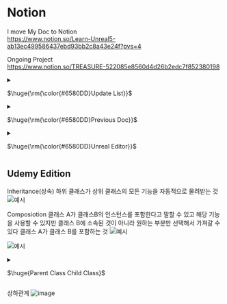 # Notion
I move My Doc to Notion   
https://www.notion.so/Learn-Unreal5-ab13ec499586437ebd93bb2c8a43e24f?pvs=4

Ongoing Project  
https://www.notion.so/TREASURE-522085e8560d4d26b2edc7f852380198  

<details>
<summary><p>$\huge{\rm{\color{#6580DD}Update List}}$</p> </summary>

How to Move Actor  
https://velog.io/@lsm1017/%EC%95%A1%ED%84%B0-%EC%99%95%EB%B3%B5%EC%9C%BC%EB%A1%9C-%EC%9B%80%EC%A7%81%EC%9D%B4%EA%B8%B0-%EA%B5%AC%ED%98%84-DistGetSafeNormal  

How to make swingwing object and curve
https://velog.io/@lsm1017/%ED%86%B5%EB%82%98%EB%AC%B4-%ED%95%A8%EC%A0%95-%EB%A7%8C%EB%93%A4%EA%B8%B0

How to import asset from store
https://velog.io/@lsm1017/%EC%97%90%EC%85%8B-%EA%B0%80%EC%A0%B8%EC%98%A4%EA%B8%B0-ga7d0icx

How to change file engine version
https://velog.io/@lsm1017/%ED%8C%8C%EC%9D%BC-%EB%B2%84%EC%A0%84%EB%B0%94%EA%BE%B8%EB%8A%94%EB%B2%95

EnhancedInput(BluePrint ver | Cpp ver)
https://velog.io/@lsm1017/%ED%96%A5%EC%83%81%EB%90%9C-%EC%9E%85%EB%A0%A5EnhancedInput

How to Set Pawn Camera and move
https://velog.io/@lsm1017/Pawn%EC%B9%B4%EB%A9%94%EB%9D%BC-%EC%A1%B0%EC%A0%95%ED%95%98%EA%B8%B0

How to make Character move
https://velog.io/@lsm1017/Character-%EC%A1%B0%EC%9E%91%EB%A7%8C%EB%93%A4%EA%B8%B0

About Character Rotate
https://velog.io/@lsm1017/%EC%BA%90%EB%A6%AD%ED%84%B0-%ED%9A%8C%EC%A0%84%EC%97%90-%EA%B4%80%ED%95%98%EC%97%AC

When Get Build Error
https://velog.io/@lsm1017/%EB%B9%8C%EB%93%9C-%EC%97%90%EB%9F%AC%EA%B0%80-%EB%82%AC%EC%9D%84%EB%95%8C

How to attach animation to asset
https://velog.io/@lsm1017/%EC%97%90%EB%8B%88%EB%A9%94%EC%9D%B4%EC%85%98-%EC%A0%81%EC%9A%A9%ED%95%98%EA%B8%B0

How to change animation(BluePrint version)
https://velog.io/@lsm1017/%EC%95%A0%EB%8B%88%EB%A9%94%EC%9D%B4%EC%85%98-%EC%A0%84%ED%99%98-%EB%A7%8C%EB%93%A4%EA%B8%B0

How to change animation(c++ version)
https://velog.io/@lsm1017/%EC%95%A0%EB%8B%88%EB%A9%94%EC%9D%B4%EC%85%98-%EC%A0%84%ED%99%98%ED%95%98%EA%B8%B0%EC%BD%94%EB%93%9C%EB%B2%84%EC%A0%84

How to make custom Animation
https://www.youtube.com/watch?v=tnZv7KQPai0&t=58s

Implementing Foot Height Adjustment on Stairs 
https://velog.io/@lsm1017/%EC%9E%90%EC%97%B0%EC%8A%A4%EB%9F%AC%EC%9A%B4-%EA%B2%BD%EC%82%AC%EC%98%A4%EB%A5%B4%EA%B8%B0feat.RIG

How to give collision to Skeleton Asset
https://velog.io/@lsm1017/%EC%8A%A4%EC%BC%88%EB%A0%88%ED%86%A4%EB%A9%94%EC%89%AC%EC%97%90-collision%EC%B6%94%EA%B0%80%ED%95%98%EA%B8%B0

Principle of Summoner
https://velog.io/@lsm1017/%EC%86%8C%ED%99%98%EC%82%AC-%EC%9B%90%EB%A6%ACDelegate

How to combine Animation
https://velog.io/@lsm1017/%EC%95%A0%EB%8B%88%EB%A9%94%EC%9D%B4%EC%85%98%EC%9D%84-%ED%95%A9%EC%B9%98%EB%8A%94-%EB%B2%95Blend-Space

</details>

<details>
<summary><p>$\huge{\rm{\color{#6580DD}Previous Doc}}$</p> </summary>


<details>
<summary><p>$\huge{\rm{\color{#6580DD}TIP}}$</p> </summary>
ctrl + alt + f11 라이브코드 컴파일 단축키  
F11(몰입모드) -> 삼선 -> 캡쳐
가끔은 껏다키면 해결 되는게 있다...  
Shift + 1~4 모드선택 단축키  
우클릭 + c 확대 +z 축소  
visualstudio에서 ctrl + shift + spacebar하면 해당 코드의 정보창을 띄울 수 있다.  
정보창에 = 값  라면 기본값이 내장되어 있다는 의미이다.  
</details>
  
## 만약 에디터가 이전 변경사항이 적용 안되어있다면 에디터를 닫고 vscode에서 shift+ctrl+b로 다시 돌리고 열면 됌  

![어떻게 돌아가는지](https://github.com/REWELLGOM/Learn-Unreal/assets/129605750/b9c39707-07d6-4cf7-81dd-da71b37da42b)  

라이브 코딩은 에디터를 껏다가 키면 초기화 되기때문에 에디터를 키기전에 vscode에서 crlt shift b 로 빌드작업 하고 에디터를 닫아놓은체로 전체를 컴파일해야함  

<details>
<summary><p>$\huge{\rm{\color{#6580DD}MATH}}$</p> </summary>

### A(1,3,5)  B(-1,5,-7)  

### If A watching B
(1+1,3-5,5+7)  
->(2,-2,12)  
### If B watching A
(-1-1,5-3,-7-5)  
->(-2,2,-12)  

### Multiplied
Ax2 = (1x2,3x2,5x2) -> (2,6,10)  

### Length
(A^2+B^2)^(1/2)  
{(1^2,3^2,5^2) + (-1^2,5^2,-7^2)}^(1/2)  

### Vector Normalized
크기가 1인 단위 벡터를 말함

## Rotation

### Roll
X축에 대한 회전  

### Pitch
Y축에 대한 회전  

### Yaw
Z축에 대한  회전  

### FMath::Sin()
sin함수로 사인파를 이용할때 이용  

</details>


<details>
<summary><p>$\huge{\rm{\color{#6580DD}ERROR LIST}}$</p> </summary>




### 1.캐릭터가 움직이지를 않음 
해결: 게임 모드 설정과 껏다 켰다를 하니 해결됨
### 2.게임 시작시 프리징  
이유: tick코드안에 바로 반복문써서 과부하걸린거임
### 3.github desktop "the remote disconnected. check your internet connection and try again." 
이유: 한번에 푸시하는 양이 많아서 그럼  
### 4.포인터에 null값이 들어갔다
![image](https://github.com/REWELLGOM/Learn-Unreal/assets/129605750/7689ee0d-be27-42f2-b502-ab894364a9c1)
### 5. PIE: Error: Blueprint Runtime Error: "Accessed None trying to read property Grabber". Node:  Release Graph:  EventGraph Function:  Execute Ubergraph BP First Person Character Blueprint:  BP_FirstPersonCharacter  
이유: Grabber'라는 속성에 접근하려 했으나 그 객체가 존재하지 않을 때 발생 
해결: 삭제하고다시 추가해주니 해결되었다. 

### 6.LandScpae가 안보여요  
이유: UE5부터 추가된 partition world에서 어떤 지역을 보여줄지 지정을 안해서 게임 실행모드때만 보이고 에디터에서 안보이는 거다  
해결: World Partition에서 보여줄만큼 드래그 -> 우클릭 Load region From Selection을 하면 보인다  

### 7. 코드에서 작성한 함수가 BluePrint에서 못찾겠어요  
```cpp
UFUNCTION(BlueprintCallable, Category="Color")
    void ChangeColor(FLinearColor NewColor);
```
클래스의 명으로 먼저찾고 그뒤에 실행 핀으로 함수를 불러올 수 있다.  

### 8. 헤더파일 서순 틀렸어요
Error: #include found after .generated.h file - the .generated.h file should always be the last #include in a header  
```cpp
#include "TriggerComponent.generated.h"
```
이게 가장 마지막이어야함
</details>


<details>
<summary><p>$\huge{\rm{\color{#6580DD}Header File}}$</p> </summary>

<details>
<summary><p>$\huge{\rm{\color{#5ad7b7}Collision}}$</p></p> </summary>

### include "Components/CapsuleComponent.h"
```cpp
class UCapsuleComponent; //전역 변수처럼 선언하면 다음 선언할때 class 안써도됌  

UPROPERTY(VisibleAnywhere)
class UCapsuleComponent* Capsule;
```
## class가 반드시 있어야함  
해당 헤더파일은 cpp폴더에 include함  
Unreal Doc  
https://www.unrealengine.com/en-US/search?x=0&y=0&filter=Documentation&keyword=UCapsuleComponent

### include "Components/SkeletalMeshComponent.h"
```cpp

BirdMesh = CreateDefaultSubobject<USkeletalMeshComponent>(TEXT("BirdMesh"));
BirdMesh->SetupAttachment(GetRootComponent()); //루트구성요소 받아와서 거기에 적용시키는 코드  
```
</details>


</details>


<details>
<summary><p>$\huge{\rm{\color{#6580DD}C++}}$</p></p> </summary>

### FCollisionShape Sphere = FCollisionShape::MakeSphere(GrabRadius);
FHitResult HitResult;

### UPROPERTY
https://velog.io/@lsm1017/About-UPROPERTY


### UFUNCTION
함수위에 UFUNCTION()은 함수를 보이게하는 것
BlueprintCallable 블루프린트에서 엑세스 할 수 있게 해줌
이때 에디터와 라이브 코드를 끄고 vscode에서 별도로 빌드를 돌린후 파일에 들어가서 켜야함  

<details>
<summary><p>$\huge{\rm{\color{#5ad7b7}Type}}$</p></p> </summary>
int32는 32비트인 정수를 나타낸것이다  

#### FVector  
X, Y, Z 세 가지 축을 기준으로 좌표를 정의

#### FRotator  
피치(Pitch), 요(Yaw), 롤(Roll) 세 가지 축을 기준으로 회전을 정의

#### FQuat
회전을 쿼터니언으로 나타내
회전 벡터와 스칼라 값을 사용   
복합 회전에 유리  -> 짐벌락(한축의 자유도 줄어드는 현상) 방지

#### FTransform
객체의 위치, 회전, 그리고 스케일을 나타냄   

```cpp
FTransform Transform(FRotator(0.0f, 45.0f, 0.0f), FVector(100.0f, 200.0f, 300.0f), FVector(1.0f, 1.0f, 1.0f));
```

#### FString
문자열 조작 기능을 제공  

<details>
<summary><p>AActor</p></summary>
게임 월드에 배치될 수 있으며, 위치, 회전, 크기 등의 속성을 가짐


## GetActorLocation()  
액터의 현재 위치를 반환  

## SetActorLocation(FVector NewLocation)  
액터의 위치를 설정  

## GetActorRotation()
액터의 현재 회전을 반환  

## SetActorRotation(FRotator NewRotation)
액터의 회전을 설정합니다.

## AddActorLocalOffset(FVector DeltaLocation)
액터의 로컬 좌표를 기준으로 위치를 변경합니다.

## AddActorLocalRotation(FRotator DeltaRotation)
액터의 로컬 좌표를 기준으로 회전을 변경합니다.

---------------------------------------------------------------

</details>

</details>


<details>
<summary><p>$\huge{\rm{\color{#6580DD}ABOUT FUNCTION}}$</p></p> </summary>



## GetSafeNormal()
주어진 벡터를 그 크기로 나누어 단위 벡터를 생성

## GetOwner()
오너 포인터를 가져와주는 함수
해당 Component를 소유한 Actor의 주소를 저장할때 사용함
Component를 통해 Actor에게 사운드를 부여하거나 Actor의 위치를 파악하거나 설정하는 등의 작업을 수행하려면 포인터를 액터에 전달해야 함

## FVector::Distance(a,b)
a와 b 사이의 거리를 구해준

## Tick()
매프레임마다 안에 있는 코드들을 호출해줌  
올바르게 반복문을 만들었어도 tick함수 내에서 만든거라면 프리징 현상이 일어날 수 있으니 사용할때 극.구.조.심  
매프레임 log를 찍는것은 오류가 안남  

</details>

<details>
<summary><p>$\huge{\rm{\color{#5ad7b7}Trace}}$</p></p> </summary>


### 라인트레이스 
섬세하게 탐지할때 주로 사용
선으로 탐지  
FPS게임이나 오브젝트를 잡을때  

### 셰이프 트레이스(지오메트리 트레이)  
도형으로 탐지  

### 트레이스 채널
트레이스에 반응할 수 있는 목록만 생성하고 나머지는 무시

### 비지빌리티 트레이스 채널
눈에 보이는 모든 오브젝트

### 카메라 트레이스 채널
이 오브젝트를 투시하도록 허용할지

</details>

<details>
<summary><p>$\huge{\rm{\color{#5ad7b7}With BluePrint}}$</p></p> </summary>
```cpp
Capsule = CreateDefaultSubobject<UCapsuleComponent>(TEXT("Capsule"));
SetRootComponent(Capsule);
```
root로 설정할수 있게해줌


</details>

### FHitResult
FHitResult HitResult;
HitResult.Location 객체 중심으로의 1미터 반경의 구체를 건듦  
HitResult.ImpactLocation 객체의 표면을 건듦


### DebugDraw
DrawDebugLine(GetWorld(), Start, End, FColor::Red);
시작점,끝점,색깔  
DrawDebugSphere(GetWorld(), End, 10, 10, FColor::Blue,true, 5);
구체의 중심, 반경, 조각갯수, 색깔, 지속방식(true = 한번만 호출, 지속시간 무), 지속시

### const(안정성 증가)
값이 변하지 않는것에 사용함
사용가능 여부는 마우스를 가져다두고 뜨는 창을보고 알수도 있다. 

### 로그
로그를 찍을때 string은 *를 붙어야지 사용 가능하다
display warning Error로 색깔을 다르게하여 경고와 에러를 잘보이게 할수있음
ex) UE_LOG(LogTemp, Display, TEXT("Here's My String: %s  %f"),*MyString, MoveDistance);

### 컴포넌트에 접근
UPhysicsHandleComponent* PhysicsHandle = GetOwner() -> FindComponentByClass<UPhysicsHandleComponent>();
컴포넌트에서 physicshandle컴포넌트에 접근하게하는 코드


<details>
<summary><p>$\huge{\rm{\color{#6580DD}Extra}}$</p></p> </summary>
일반적으로 포인터가 있는 경우 화살표 연산자(->)  
FString FVector와 같은 구조체가 있는 경우 점 연산자(.) 사용  

### Super::
범위 해상도 연산자를 의미  
EX)
```cpp
Super::BeginPlay(); //BeginPlay함수 부모 호출  
```

PrimaryActorTick.bCanEverTick = true; 틱함수를 자동으로 반복할것인가 yes라는 뜻  

### String
C스타일 문자열을 제공하기위해 string타입 변수를 이용할때 *를 붙여야한다.   

### DeltaTime
게임속 1초의 시간이라고 생각하면된다  

사용 예시)
```cpp
AddActorWorldOffset(FVector(MoveMent * DeltaTime, 0.f, 0.f));
```
어떤 프레임이든 똑같이 이동 하기위해서 DeltaTime을 곱함  

## for( : )
```cpp
TArray<AActor* > Actors;
GetOverlappingActors(Actors);
for(AActor* Actor : Actors)
{

}
```
TArray의 모든 액터를 순회함   
반복할 때마다 배열의 각 액터에 대한 포인터를 가져와 사용   
모든 컬렉션 타입(여러 개 저장하는 자료형 타입)    


## FRotator::ZeroRotator
기울이고 돌리는 힘을 0으로 하는것  

## 다른 파일 함수에 접근하기
1.선언하기
```cpp
UMover* Mover;
```
2.가져오기
```cpp
Mover -> SetShouldMove(true);
```

### FileName::FileName() in cpp code
생성자 역할로 여기서 값을 주게해도 된다.   
아니면 함수 옆에 : var(value) 해도된다.    

</details>

-------------------------------------

</details>



<details>
<summary><p>$\huge{\rm{\color{#6580DD}BLUE PRINT}}$</p></p> </summary>

BP는 블루프린트 클래스라는 뜻  
발사체를 주로 ProjectTile이라고 부름  
맵마다 각자의 블루 프린트가 있음  

## In BluePrintEditor
1. create reference는 그 물체의 주소를 저장하는거임
2. 파란색 핀은 실행 핀(excution pin)임
3. space bar를 검색하면 space bar입력노드가 생김 add impulse와 연결하면 space bar누를 시에 어느 방향으로 이동할지 정할수있음(질량*100부터 약간의 효과가 보임)
4. add impulse에 있는 vel change는 체크하면 질량을 무시하고 속력을 정할 수 있게해줌
5. impulse에 직접 연결하면 기본단위가 cm이기에 1cm임
6. muliply를 통해서 값을 조절한 후에 impulse에 연결하면 된다
7. get변수를 만들고 subtract로 원하는 만큼 값을 빼고 다시 set변수로 값을 계속 변화 시키고 저장할 수 있다.

### SideEffect(함수가 실행되고 식별 가능한 효과가 생기는거)
EX) print string, add, impulse set 같은거

### 순수함수(SideEffect가 없는)
디테일에서 퓨어를 눌러 함수를 순수함수(SideEffect가 없는)로 바꿀수 있다. (간단한 코드에서 사용) 
EX) 실행핀이 없는 Get, Get Actor Forward Vector, Multiply,Minus,Greater수학함수 같은 것들

암묵적으로 모든 멤버 함수는 현재 타겟이나 현재 인스턴스라는 파라미터를 가지고 있다  
Project Tile 자체에서 만든 함수를 map의 BluePrint에서 실행 핀을 통하여 연결할 수 있다. (멤버 함수의 개념)  
트랜스폼의 자물쇠를 누르면 값을 다같이 바꾸는걸로 설정할 수 있다.  

플레이어 물리충돌을 처리하기위해 charactor movmnet로부터 두개의 moveupdatecomponent로 충돌 처리 그리고 캐릭터의 회전을 위해 get actor rotation을 만듦  

### Add Actor World Offset
오프셋을 저장해서 위치정보를 제공해주는거  

</details>


------------------------------------------------------------------

에셋은 maps에서 작성자가 미리보기 느낌으로 만든곳에서 미리 볼수있다.
mesh에서 꺼내쓸수 있따.

brush로 생성된 물체는 크기 설정은 scale보다 브러시 세팅으로 하는게 좋다

mesh를 다른 mesh의 디테일에다가 끌어놓아서 자식으로 만들어 종속 시킬수있

mesh를 더블 클릭하여 편집에 들어간후 콜리전을 삭제 시킬수도있다.

미리보기 모드에서 오른쪽 상단에 격자무늬 아이콘을 누르면 4분할로된 각 방명에서의 맵의 구성을 볼수있다

Actor Component
모든 액터에 접근되는 기본적인 Component 이다

Scene Component
Transform이 있는 Actor Component이고 다른 Scene Component에도 접근할 수 있다
서로 접근이 가능하다면 디테일에 같은 섹션에 있다.

## BoxCollision
Collision preset조절을 통해서 어떤 물체에 따라 인식이 다르도록 설정할 수 있다.  
OverlapAllDynamic으로 모든것을 인식하게 할 수 있다.  
Generate Overlap Events를 활설화 해야함  

## Static Mesh Component
USceneComponent가 있고 하위에 UStaticMeshComponent가 있다  

USceneComponent는 고유의 변환이 있고 다른 구성 요소와 연결할 수 있다.  

UStaticMeshCompoenent는 고유한 변환이 있고 다른 구성요소에 열결할 수 있고 정적인 메쉬가 있다.    

스태틱메쉬를 DefaultSceneRoot에 갔다놓으면 루트(장면 구성요소)로 변하게됨  

------------------------------------------------------------------------

</details>
  
<details>
<summary><p>$\huge{\rm{\color{#6580DD}Unreal Editor}}$</p></p> </summary>

<details>
<summary><p>$\huge{PostProcessVolume}$</p> </summary>

It is used to adjust the atmosphere, brightness, and color in the game
게임에서의 분위기 밝기 색감등을 조정할때 쓰인다

Infinite Extend를 활성화해서 박스 내부에서만 적용되는게 아닌 레벨 전체에 영향을 주도록 설정할 수 있다  

### Temperture
온도 색감을 조절함   

### Bloom
부스스한 느낌 뽀샤시함을 조절  

### Exposure
최대 최소 밝기 조절  
최소 밝기 조절해서 어둡게 밝게 조절할 수 도있음  

### Global

#### Saturation
채도를 조절할수있음  
#### Contrast
대비를 조절  
#### Gamma
밝기를 조절  

## Extra
Sunlight에서 Lightshaft의 BloomScale을 조절해서 물체로 인해서 빛이 가려질때 보이는 빛줄기 강도를 조절할 수 있다.    

--------------------------------------------------------------------------

</details>

<details>
<summary><p>$\huge{LandScpae Mode}$</p> </summary>

## Number of Components
땅 크기 조절  

## Pint
레이어의 +표시 눌러서 weightlender로 서로 겹칠때 혼합되게 할지 Non weightblender로 그위에 그냥 쌓이게 할지 정할수 있음  

---------------------------------------------------------------

</details>

<details>
<summary><p>$\huge{Foliage Mode}$</p> </summary>

### 파일에세 foliage 파일에 있는 파일을 넣어야함    

### 에셋파일안에 초록색 테두리있는 걸 더블클릭 후 wind를 활성화하면 풀이 바람에 날리는 것처럼 만들 수 있다.   

### foliage파일의 에셋을 더블클릭해서 align to normal을 체크해제하면 경사에서도 위로 솟아나게한다    

## Paint Density
숫자가 작을수록 생성될 에셋의 간격이 줄어듦    

## collision
block all로 충돌하는 모든 사물을 부딛치게 할 수 있음  

## 성능 조절
edit -> project setting -> rendering -> shadow map으로 변경  
anti-aliasing에서 TSR -> TAA  

----------------------------------------------------------------------

</details>

<details>
<summary><p>$\huge{Light}$</p> </summary>


## static
게임에서 빛에 관련된걸 바꿀수 없게함(성능향상에 도움)  

## Stationay
빛의 색과 강도 조절가능  
위치와 회전은 불가능  

## Movable
움직이는 태양과 그림자 나타낼  

### pointlight 
그냥 한점에서 빛이 밖으로 나감 광원이 하나라는게 핵심  

### SpotLight
빛의 방향이 하나임 특정 영역이나 객체를 비출때 용이  

### RectLight
빛이 한면 전체에서 나옴 넓은곳을 비출때 용이  

### Directional Light 
태양을 추가한다고 생각하면 편함  
skysphere안의 detail에 들어가서 서로 연결해주면 각도에 다른 하늘 변화를 만들수있음   
ctrl + L로 태양위치 시각적으로 더 잘보이게 바꿀수있음  

### SkyLight
레벨에서 멀리 떨어진 빛을 캡쳐해서 씬에 적용 우리 레벨 전체를 감싸는 구를 추가한다고 생각하면 됌 하늘같은 거    
이때 사용할 메시를 찾을려면 (콘텐츠 드로어 -> show engine content -> engine파일 -> sky)  
씬 recapture라는 속성에 recapture를 누르면 씬의 조명이 업데이트됨  

Tempeture로 태양의 색깔을 바꿀 수 있음  

### Sky Atmosphere
지구 같은 대기 생성
다른 광원을 하나 더 만들수 있음(달 또는 두 번째 태양 생성)

조명BP를 사용할때 그 객체의 light에 들어가서 값을 설정할 수 있다.
intensity는 밝기 조절
attenuation 반경 설정(설정해서 성능에 도움을 줄수있음)

-----------------------------------------------------------

</details>

<details>
<summary><p>$\huge{Meterial}$</p> </summary>

## 설정
Fully rough는 무광으로 설정하게 하는거  
Layers를 추가해서 Layer Blend노드에 이름을 달아 줄수 있다.  

### Layers의 Blender Type
Weight Blender 이 meterial layer를 다른 meterial레이어와 블렌딩할 수 있게함   

## Extra
meterial뒤에 있는 inst 진짜 메테리얼이 아니라는 뜻임  
우클릭 -> 부모찾기 -> master이라는 이름이 붙은 메테리얼이 나옴 이게 진짜 머티리얼을 만드는거  

detail의 mobility에 
static으로 게임 시작전에 미리 조명 설정과 같은 작업을 마칠수있다
Stationary로 객체를움직일 수는 없지만 밝기 같은 건 바꿀수 있다. 
Movealbe로 모든 걸 변경할수있게 할수있다.

-------------------------------------------------------

</details>


### 루멘은 Moveable로 가장 잘 돌아간다

바닥이 있지만 떨어질때는 객체의 에디터를 켜서 왼쪽위 콜리전에서 시각화를 작동시키고 디테일에서 collison에서 z축 설정해준다 -10정도

![image](https://github.com/REWELLGOM/Learn-Unreal/assets/129605750/850c41d5-34e3-4d96-b208-20743d4c393d)

<details>
<summary><p>$\huge{Level}$</p> </summary>

### Packed Level Actor
액터를 여러개 선택 -> 우클릭 -> level -> create packed level한후 pivot type으로 중심점을 잡아준다

### Create LevelInstance
레벨을 만들어서 다른 맵에 있던 사물을 가져올 수 있다.  
</details>

## DataTable
https://velog.io/@lsm1017/How-to-make-DataTable-In-UE5

--------------------------------------------------------

</details>

</details>

## Udemy Edition
Inheritance(상속)
하위 클래스가 상위 클래스의 모든 기능을 자동적으로 물려받는 것
![예시](https://github.com/REWELLGOM/Learn-Unreal/assets/129605750/598176a6-c97a-481e-b9e9-d5899d34ef18)



Composiotion
클래스 A가 클래스B의 인스턴스를 포함한다고 말할 수 있고 해당 기능을 사용할 수 있지만 클래스 B에 소속된 것이 아니라 원하는 부분만 선택해서 가져갈 수 있다 클래스 A가 클래스 B를 포함하는 것
![예시](https://github.com/REWELLGOM/Learn-Unreal/assets/129605750/6a999470-c8e1-4202-8c58-134671232b79)

![예시](https://github.com/REWELLGOM/Learn-Unreal/assets/129605750/1c6e35c5-797e-4399-9464-fe5577a7b2d8)

</details>

<details>
<summary><p>$\huge{Parent Class Child Class}$</p> </summary>

자식 클래스는 부모 클래스로부터 함수를 물려 받을 수 있다.자식 클래스들은 이를 받아서 재정의(OverRide)할 수 있다.  

부모 변수에 대한 포인터는 자식 클래스가 부모 클래스에서 상속하는 경우 자식 클래스의 개체를 가르킬수 있음  

포인터가 자식을 가르키고 있을 경우 함수를 호출하면 그 자식 클래스의 함수를 불러옴  


![image](https://github.com/REWELLGOM/Learn-Unreal/assets/129605750/9ccfb03c-e339-46d5-8bad-a10d95a3a253)
</details>

상하관계
![image](https://github.com/REWELLGOM/Learn-Unreal/assets/129605750/74aee1d3-74e5-4101-858b-f359cacbf5c9)


